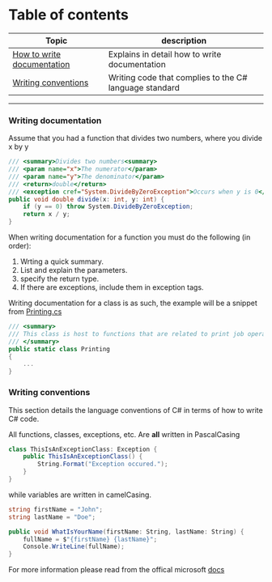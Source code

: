 ﻿# Table of contents
Topic | description |
--- | --- |
|[How to write documentation](https://github.com/YJH16120/TSC_MobileApp#Writing-documentation) | Explains in detail how to write documentation |
|[Writing conventions](https://github.com/YJH16120/TSC_MobileApp#Writing-conventions) | Writing code that complies to the C# language standard |

---
### Writing documentation
Assume that you had a function that divides two numbers, where you divide x by y
```csharp
/// <summary>Divides two numbers<summary>
/// <param name="x">The numerator</param>
/// <param name="y">The denominator</param>
/// <return>double</return>
/// <exception cref="System.DivideByZeroException">Occurs when y is 0</exception>
public void double divide(x: int, y: int) {
	if (y == 0) throw System.DivideByZeroException;
	return x / y;
}
```
When writing documentation for a function you must do the following (in order):
1. Wrting a quick summary.
2. List and explain the parameters.
3. specify the return type.
4. If there are exceptions, include them in exception tags.

Writing documentation for a class is as such, the example will be a snippet from [Printing.cs](https://github.com/YJH16120/TSC_MobileApp/blob/master/MobileApp/Printing/Printing.cs)
```csharp
/// <summary>
/// This class is host to functions that are related to print job operations.
/// </summary>
public static class Printing
{
	...
}
```

### Writing conventions
This section details the language conventions of C# in terms of how to write C# code.  

All functions, classes, exceptions, etc. Are **all** written in PascalCasing
```csharp
class ThisIsAnExceptionClass: Exception {
	public ThisIsAnExceptionClass() {
		String.Format("Exception occured.");
	}
}
```
while variables are written in camelCasing.
```cs
string firstName = "John";
string lastName = "Doe";

public void WhatIsYourName(firstName: String, lastName: String) {
	fullName = $"{firstName} {lastName}";
	Console.WriteLine(fullName);
}
```

For more information please read from the offical microsoft [docs](https://docs.microsoft.com/en-us/dotnet/csharp/programming-guide/inside-a-program/coding-conventions)

